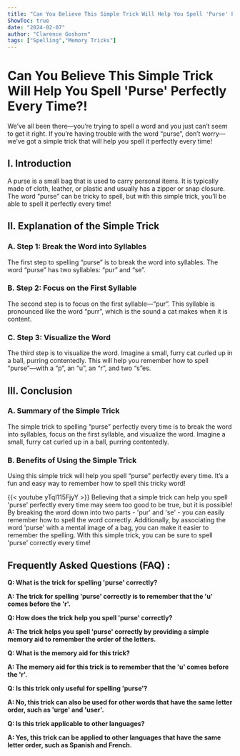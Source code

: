 ```yaml
---
title: "Can You Believe This Simple Trick Will Help You Spell 'Purse' Perfectly Every Time?!"
ShowToc: true 
date: "2024-02-07"
author: "Clarence Goshorn" 
tags: ["Spelling","Memory Tricks"]
---
```

# Can You Believe This Simple Trick Will Help You Spell 'Purse' Perfectly Every Time?!

We’ve all been there—you’re trying to spell a word and you just can’t seem to get it right. If you’re having trouble with the word “purse”, don’t worry—we’ve got a simple trick that will help you spell it perfectly every time!

## I. Introduction 

A purse is a small bag that is used to carry personal items. It is typically made of cloth, leather, or plastic and usually has a zipper or snap closure. The word “purse” can be tricky to spell, but with this simple trick, you’ll be able to spell it perfectly every time!

## II. Explanation of the Simple Trick

### A. Step 1: Break the Word into Syllables 

The first step to spelling “purse” is to break the word into syllables. The word “purse” has two syllables: “pur” and “se”.

### B. Step 2: Focus on the First Syllable 

The second step is to focus on the first syllable—“pur”. This syllable is pronounced like the word “purr”, which is the sound a cat makes when it is content. 

### C. Step 3: Visualize the Word 

The third step is to visualize the word. Imagine a small, furry cat curled up in a ball, purring contentedly. This will help you remember how to spell “purse”—with a “p”, an “u”, an “r”, and two “s”es.

## III. Conclusion 

### A. Summary of the Simple Trick

The simple trick to spelling “purse” perfectly every time is to break the word into syllables, focus on the first syllable, and visualize the word. Imagine a small, furry cat curled up in a ball, purring contentedly. 

### B. Benefits of Using the Simple Trick

Using this simple trick will help you spell “purse” perfectly every time. It’s a fun and easy way to remember how to spell this tricky word!

{{< youtube yTqI115FjyY >}} 
Believing that a simple trick can help you spell 'purse' perfectly every time may seem too good to be true, but it is possible! By breaking the word down into two parts - 'pur' and 'se' - you can easily remember how to spell the word correctly. Additionally, by associating the word 'purse' with a mental image of a bag, you can make it easier to remember the spelling. With this simple trick, you can be sure to spell 'purse' correctly every time!

## Frequently Asked Questions (FAQ) :
**Q: What is the trick for spelling 'purse' correctly?**

**A: The trick for spelling 'purse' correctly is to remember that the 'u' comes before the 'r'.**

**Q: How does the trick help you spell 'purse' correctly?**

**A: The trick helps you spell 'purse' correctly by providing a simple memory aid to remember the order of the letters.**

**Q: What is the memory aid for this trick?**

**A: The memory aid for this trick is to remember that the 'u' comes before the 'r'.**

**Q: Is this trick only useful for spelling 'purse'?**

**A: No, this trick can also be used for other words that have the same letter order, such as 'urge' and 'user'.**

**Q: Is this trick applicable to other languages?**

**A: Yes, this trick can be applied to other languages that have the same letter order, such as Spanish and French.**





